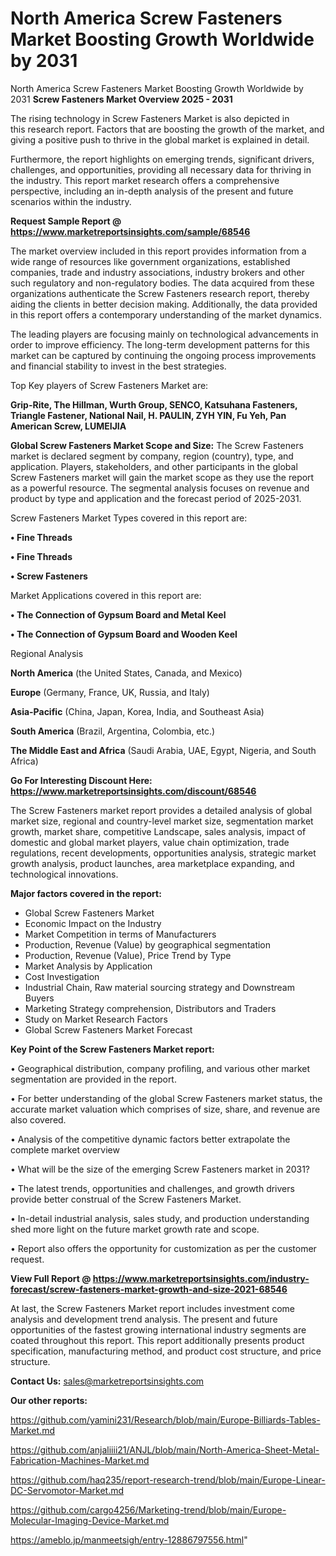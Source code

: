 # North America Screw Fasteners Market Boosting Growth Worldwide by 2031
 North America Screw Fasteners Market Boosting Growth Worldwide by 2031
<Strong> Screw Fasteners Market Overview 2025 - 2031</strong>

The rising technology in Screw Fasteners Market is also depicted in this research report. Factors that are boosting the growth of the market, and giving a positive push to thrive in the global market is explained in detail.

Furthermore, the report highlights on emerging trends, significant drivers, challenges, and opportunities, providing all necessary data for thriving in the industry. This report market research offers a comprehensive perspective, including an in-depth analysis of the present and future scenarios within the industry.

<strong>Request Sample Report @ <a href=https://www.marketreportsinsights.com/sample/68546>https://www.marketreportsinsights.com/sample/68546</a></strong>

The market overview included in this report provides information from a wide range of resources like government organizations, established companies, trade and industry associations, industry brokers and other such regulatory and non-regulatory bodies. The data acquired from these organizations authenticate the Screw Fasteners research report, thereby aiding the clients in better decision making. Additionally, the data provided in this report offers a contemporary understanding of the market dynamics.

The leading players are focusing mainly on technological advancements in order to improve efficiency. The long-term development patterns for this market can be captured by continuing the ongoing process improvements and financial stability to invest in the best strategies.

Top Key players of Screw Fasteners Market are:

<strong>Grip-Rite, The Hillman, Wurth Group, SENCO, Katsuhana Fasteners, Triangle Fastener, National Nail, H. PAULIN, ZYH YIN, Fu Yeh, Pan American Screw, LUMEIJIA</strong>

<strong><b>Global Screw Fasteners Market Scope and Size:</b></strong>
The Screw Fasteners market is declared segment by company, region (country), type, and application. Players, stakeholders, and other participants in the global Screw Fasteners market will gain the market scope as they use the report as a powerful resource. The segmental analysis focuses on revenue and product by type and application and the forecast period of 2025-2031.

Screw Fasteners Market Types covered in this report are:

<strong>• Fine Threads

• Fine Threads

• Screw Fasteners</strong>

Market Applications covered in this report are:

<strong>• The Connection of Gypsum Board and Metal Keel

• The Connection of Gypsum Board and Wooden Keel</strong> 

Regional Analysis

<strong>North America</strong> (the United States, Canada, and Mexico)

<strong>Europe</strong> (Germany, France, UK, Russia, and Italy)

<strong>Asia-Pacific</strong> (China, Japan, Korea, India, and Southeast Asia)

<strong>South America</strong> (Brazil, Argentina, Colombia, etc.)

<strong>The Middle East and Africa</strong> (Saudi Arabia, UAE, Egypt, Nigeria, and South Africa)

<strong>Go For Interesting Discount Here: <a href=https://www.marketreportsinsights.com/discount/68546>https://www.marketreportsinsights.com/discount/68546</a></strong>

The Screw Fasteners market report provides a detailed analysis of global market size, regional and country-level market size, segmentation market growth, market share, competitive Landscape, sales analysis, impact of domestic and global market players, value chain optimization, trade regulations, recent developments, opportunities analysis, strategic market growth analysis, product launches, area marketplace expanding, and technological innovations.

<strong><b>Major factors covered in the report:</b></strong>
<ul>
  <li>Global Screw Fasteners Market </li>
  <li>Economic Impact on the Industry</li>
  <li>Market Competition in terms of Manufacturers</li>
  <li>Production, Revenue (Value) by geographical segmentation</li>
  <li>Production, Revenue (Value), Price Trend by Type</li>
  <li>Market Analysis by Application</li>
  <li>Cost Investigation</li>
  <li>Industrial Chain, Raw material sourcing strategy and Downstream Buyers</li>
  <li>Marketing Strategy comprehension, Distributors and Traders</li>
  <li>Study on Market Research Factors</li>
  <li>Global Screw Fasteners Market Forecast</li>
</ul>

<strong><b>Key Point of the Screw Fasteners Market report:</b></strong>

• Geographical distribution, company profiling, and various other market segmentation are provided in the report.

• For better understanding of the global Screw Fasteners market status, the accurate market valuation which comprises of size, share, and revenue are also covered.

• Analysis of the competitive dynamic factors better extrapolate the complete market overview

• What will be the size of the emerging Screw Fasteners market in 2031?

• The latest trends, opportunities and challenges, and growth drivers provide better construal of the Screw Fasteners Market.

• In-detail industrial analysis, sales study, and production understanding shed more light on the future market growth rate and scope.

• Report also offers the opportunity for customization as per the customer request.

<strong><b>View Full Report @ <a href=https://www.marketreportsinsights.com/industry-forecast/screw-fasteners-market-growth-and-size-2021-68546>https://www.marketreportsinsights.com/industry-forecast/screw-fasteners-market-growth-and-size-2021-68546</a></b></strong>


At last, the Screw Fasteners Market report includes investment come analysis and development trend analysis. The present and future opportunities of the fastest growing international industry segments are coated throughout this report. This report additionally presents product specification, manufacturing method, and product cost structure, and price structure.

<strong>Contact Us:</strong>
sales@marketreportsinsights.com

<strong>Our other reports:</strong>

<a href=https://github.com/yamini231/Research/blob/main/Europe-Billiards-Tables-Market.md>https://github.com/yamini231/Research/blob/main/Europe-Billiards-Tables-Market.md</a>

<a href=https://github.com/anjaliiii21/ANJL/blob/main/North-America-Sheet-Metal-Fabrication-Machines-Market.md>https://github.com/anjaliiii21/ANJL/blob/main/North-America-Sheet-Metal-Fabrication-Machines-Market.md</a>

<a href=https://github.com/haq235/report-research-trend/blob/main/Europe-Linear-DC-Servomotor-Market.md>https://github.com/haq235/report-research-trend/blob/main/Europe-Linear-DC-Servomotor-Market.md</a>

<a href=https://github.com/cargo4256/Marketing-trend/blob/main/Europe-Molecular-Imaging-Device-Market.md>https://github.com/cargo4256/Marketing-trend/blob/main/Europe-Molecular-Imaging-Device-Market.md</a>

<a href=https://ameblo.jp/manmeetsigh/entry-12886797556.html>https://ameblo.jp/manmeetsigh/entry-12886797556.html</a>"

